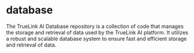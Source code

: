# database
The TrueLink AI Database repository is a collection of code that manages the storage and retrieval of data used by the TrueLink AI platform. It utilizes a robust and scalable database system to ensure fast and efficient storage and retrieval of data.
